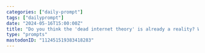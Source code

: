 ```yaml
---
categories: ["daily-prompt"]
tags: ["dailyprompt"]
date: "2024-05-16T15:00:00Z"
title: "Do you think the 'dead internet theory' is already a reality? Why or why not?"
type: "prompts"
mastodonID: "112451519383418283"
---
```

